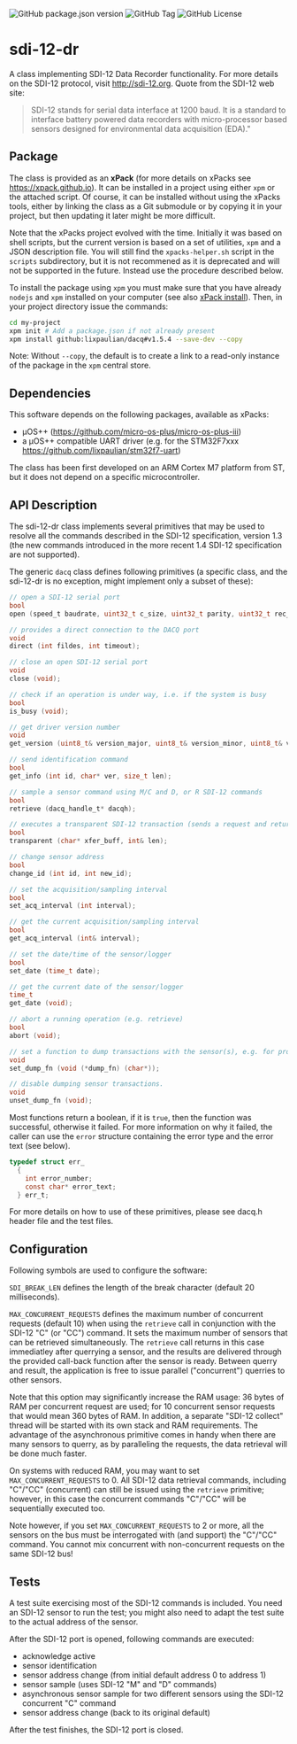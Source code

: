 ![GitHub package.json version](https://img.shields.io/github/package-json/v/lixpaulian/dacq)
![GitHub Tag](https://img.shields.io/github/v/tag/lixpaulian/dacq)
![GitHub License](https://img.shields.io/github/license/lixpaulian/dacq)

# sdi-12-dr
A class implementing SDI-12 Data Recorder functionality. For more details on the SDI-12 protocol, visit http://sdi-12.org. Quote from the SDI-12 web site:
> SDI-12 stands for serial data interface at 1200 baud. It is a standard to interface battery powered data recorders with micro-processor based sensors designed for environmental data acquisition (EDA)."

## Package
The class is provided as an **xPack** (for more details on xPacks see https://xpack.github.io). It can be installed in a project using either `xpm` or the attached script. Of course, it can be installed without using the xPacks tools, either by linking the class as a Git submodule or by copying it in your project, but then updating it later might be more difficult.

Note that the xPacks project evolved with the time. Initially it was based on shell scripts, but the current version is based on a set of utilities, `xpm` and a JSON description file. You will still find the `xpacks-helper.sh` script in the `scripts` subdirectory, but it is not recommened as it is deprecated and will not be supported in the future. Instead use the procedure described below.

To install the package using `xpm` you must make sure that you have already `nodejs` and `xpm` installed on your computer (see also [xPack install](https://xpack.github.io/install/)). Then, in your project directory issue the commands:

```sh
cd my-project
xpm init # Add a package.json if not already present
xpm install github:lixpaulian/dacq#v1.5.4 --save-dev --copy
```

Note: Without `--copy`, the default is to create a link to a read-only instance of the package in the `xpm` central store.

## Dependencies
This software depends on the following packages, available as xPacks:
* µOS++ (https://github.com/micro-os-plus/micro-os-plus-iii)
* a µOS++ compatible UART driver (e.g. for the STM32F7xxx https://github.com/lixpaulian/stm32f7-uart)

The class has been first developed on an ARM Cortex M7 platform from ST, but it does not depend on a specific microcontroller.

## API Description
The sdi-12-dr class implements several primitives that may be used to resolve all the commands described in the SDI-12 specification, version 1.3 (the new commands introduced in the more recent 1.4 SDI-12 specification are not supported).

The generic `dacq` class defines following primitives (a specific class, and the sdi-12-dr is no exception, might implement only a subset of these):

```c
// open a SDI-12 serial port
bool
open (speed_t baudrate, uint32_t c_size, uint32_t parity, uint32_t rec_timeout);

// provides a direct connection to the DACQ port
void
direct (int fildes, int timeout);

// close an open SDI-12 serial port
void
close (void);

// check if an operation is under way, i.e. if the system is busy
bool
is_busy (void);

// get driver version number
void
get_version (uint8_t& version_major, uint8_t& version_minor, uint8_t& version_patch);

// send identification command
bool
get_info (int id, char* ver, size_t len);

// sample a sensor command using M/C and D, or R SDI-12 commands
bool
retrieve (dacq_handle_t* dacqh);

// executes a transparent SDI-12 transaction (sends a request and returns the answer)
bool
transparent (char* xfer_buff, int& len);

// change sensor address
bool
change_id (int id, int new_id);

// set the acquisition/sampling interval
bool
set_acq_interval (int interval);

// get the current acquisition/sampling interval
bool
get_acq_interval (int& interval);

// set the date/time of the sensor/logger
bool
set_date (time_t date);

// get the current date of the sensor/logger
time_t
get_date (void);

// abort a running operation (e.g. retrieve)
bool
abort (void);

// set a function to dump transactions with the sensor(s), e.g. for protocol debugging.
void
set_dump_fn (void (*dump_fn) (char*));

// disable dumping sensor transactions.
void
unset_dump_fn (void);


```

Most functions return a boolean, if it is `true`, then the function was successful, otherwise it failed. For more information on why it failed, the caller can use the `error` structure containing the error type and the error text (see below).

```c
typedef struct err_
  {
    int error_number;
    const char* error_text;
  } err_t;
```

For more details on how to use of these primitives, please see dacq.h header file and the test files.

## Configuration

Following symbols are used to configure the software:

`SDI_BREAK_LEN` defines the length of the break character (default 20 milliseconds).

`MAX_CONCURRENT_REQUESTS` defines the maximum number of concurrent requests (default 10) when using the `retrieve` call in conjunction with the SDI-12 "C" (or "CC") command. It sets the maximum number of sensors that can be retrieved simultaneously. The `retrieve` call returns in this case immediatley after querrying a sensor, and the results are delivered through the provided call-back function after the sensor is ready. Between querry and result, the application is free to issue parallel ("concurrent") querries to other sensors.

Note that this option may significantly increase the RAM usage: 36 bytes of RAM per concurrent request are used; for 10 concurrent sensor requests that would mean 360 bytes of RAM. In addition, a separate "SDI-12 collect" thread will be started with its own stack and RAM requirements. The advantage of the asynchronous primitive comes in handy when there are many sensors to querry, as by paralleling the requests, the data retrieval will be done much faster.

On systems with reduced RAM, you may want to set `MAX_CONCURRENT_REQUESTS` to 0. All SDI-12 data retrieval commands, including "C"/"CC" (concurrent) can still be issued using the `retrieve` primitive; however, in this case the concurrent commands "C"/"CC" will be sequentially executed too.

Note however, if you set `MAX_CONCURRENT_REQUESTS` to 2 or more, all the sensors on the bus must be interrogated with (and support) the "C"/"CC" command. You cannot mix concurrent with non-concurrent requests on the same SDI-12 bus! 

## Tests
A test suite exercising most of the SDI-12 commands is included. You need an SDI-12 sensor to run the test; you might also need to adapt the test suite to the actual address of the sensor.

After the SDI-12 port is opened, following commands are executed:

* acknowledge active
* sensor identification
* sensor address change (from initial default address 0 to address 1)
* sensor sample (uses SDI-12 "M" and "D" commands)
* asynchronous sensor sample for two different sensors using the SDI-12 concurrent "C" command
* sensor address change (back to its original default)

After the test finishes, the SDI-12 port is closed.


